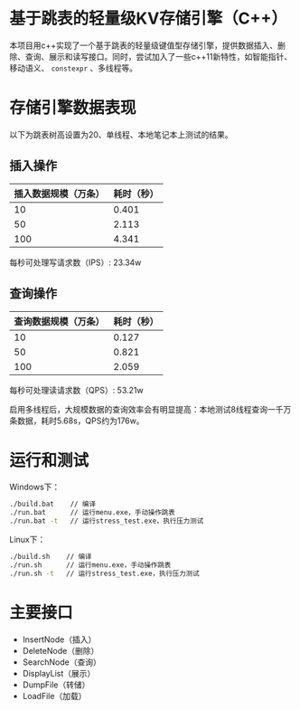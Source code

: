 # 基于跳表的轻量级KV存储引擎（C++）

本项目用c++实现了一个基于跳表的轻量级键值型存储引擎，提供数据插入、删除、查询、展示和读写接口。同时，尝试加入了一些c++11新特性，如智能指针、移动语义、 `constexpr` 、多线程等。

# 存储引擎数据表现

以下为跳表树高设置为20、单线程、本地笔记本上测试的结果。

## 插入操作


| 插入数据规模（万条） | 耗时（秒） |
| -------------------- | ---------- |
| 10                   | 0.401      |
| 50                   | 2.113      |
| 100                  | 4.341      |

每秒可处理写请求数（IPS）: 23.34w

## 查询操作

| 查询数据规模（万条） | 耗时（秒） |
| -------------------- | ---------- |
| 10                   | 0.127      |
| 50                   | 0.821      |
| 100                  | 2.059      |

每秒可处理读请求数（QPS）: 53.21w

启用多线程后，大规模数据的查询效率会有明显提高：本地测试8线程查询一千万条数据，耗时5.68s，QPS约为176w。

# 运行和测试

Windows下：

```sh
./build.bat    // 编译
./run.bat      // 运行menu.exe，手动操作跳表
./run.bat -t   // 运行stress_test.exe，执行压力测试
```

Linux下：

```sh
./build.sh    // 编译
./run.sh      // 运行menu.exe，手动操作跳表
./run.sh -t   // 运行stress_test.exe，执行压力测试
```

# 主要接口

* InsertNode（插入）
* DeleteNode（删除）
* SearchNode（查询）
* DisplayList（展示）
* DumpFile（转储）
* LoadFile（加载）

